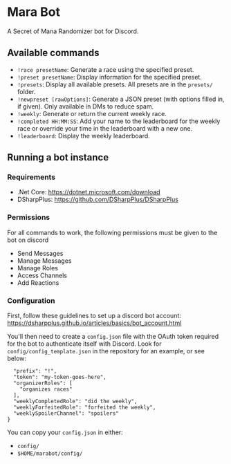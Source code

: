 # Mara Bot

A Secret of Mana Randomizer bot for Discord.

## Available commands

- `!race presetName`: Generate a race using the specified preset.
- `!preset presetName`: Display information for the specified preset.
- `!presets`: Display all available presets. All presets are in the `presets/` folder.
- `!newpreset [rawOptions]`: Generate a JSON preset (with options filled in, if given). Only available in DMs to reduce spam.
- `!weekly`: Generate or return the current weekly race. 
- `!completed HH:MM:SS`: Add your name to the leaderboard for the weekly race or override your time in the leaderboard with a new one.
- `!leaderboard`: Display the weekly leaderboard.

## Running a bot instance
### Requirements

- .Net Core: https://dotnet.microsoft.com/download
- DSharpPlus: https://github.com/DSharpPlus/DSharpPlus

### Permissions

For all commands to work, the following permissions must be given to the bot on discord

- Send Messages
- Manage Messages
- Manage Roles
- Access Channels
- Add Reactions

### Configuration

First, follow these guidelines to set up a discord bot account:
https://dsharpplus.github.io/articles/basics/bot_account.html

You'll then need to create a `config.json` file with the OAuth token
required for the bot to authenticate itself with Discord. Look for
`config/config_template.json` in the repository for an example, or see below:

```
  "prefix": "!",
  "token": "my-token-goes-here",
  "organizerRoles": [
    "organizes races"
  ],
  "weeklyCompletedRole": "did the weekly",
  "weeklyForfeitedRole": "forfeited the weekly",
  "weeklySpoilerChannel": "spoilers"
}
```

You can copy your `config.json` in either: 
- `config/`
- `$HOME/marabot/config/`
